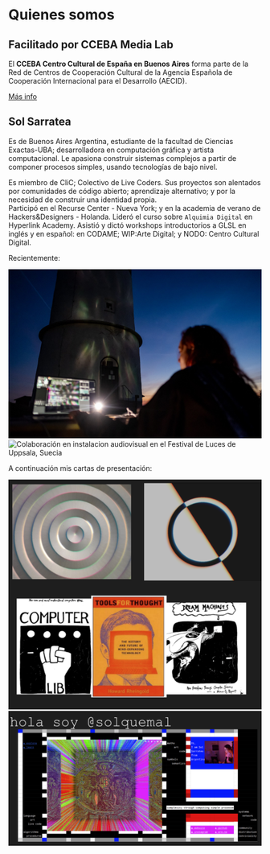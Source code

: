 # Quienes somos

## Facilitado por CCEBA Media Lab

El **CCEBA Centro Cultural de España en Buenos Aires** forma parte de la Red de Centros de Cooperación Cultural de la Agencia Española de Cooperación Internacional para el Desarrollo (AECID).

[Más info](http://www.cceba.org.ar/quienes-somos-2)

## Sol Sarratea

Es de Buenos Aires Argentina, estudiante de la facultad de Ciencias Exactas-UBA; desarrolladora en computación gráfica y artista computacional. Le apasiona construir sistemas complejos a partir de componer procesos simples, usando tecnologías de bajo nivel.

Es miembro de CliC; Colectivo de Live Coders. Sus proyectos son alentados por comunidades de código abierto; aprendizaje alternativo; y por la necesidad de construir una identidad propia.\
Participó en el Recurse Center - Nueva York; y en la academia de verano de Hackers\&Designers - Holanda. Lideró el curso sobre `Alquimia Digital` en Hyperlink Academy. Asistió y dictó workshops introductorios a GLSL en inglés y en español: en CODAME; WIP:Arte Digital; y NODO: Centro Cultural Digital.

Recientemente:

![Proyecciones en el Faro de Glommen, Suecia](<../../../.gitbook/assets/photo1635788284 (1).jpeg>) ![Colaboración en instalacion audiovisual en el Festival de Luces de Uppsala, Suecia](../../../.gitbook/assets/uppsala.gif)

A continuación mis cartas de presentación:

![ Llibros que cambiaron mi relación con las computadoras acompañados de imágenes que fueron generadas a partir de simples sistemas de feedback con el fin de entender luz y simular metales.](../../../.gitbook/assets/carta.png) ![Antigua slide de presentación](<../../../.gitbook/assets/old (1).png>)

&#x20;
